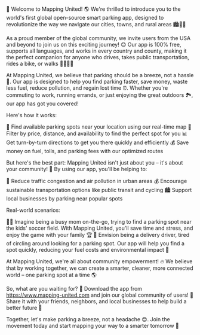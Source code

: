 🚨 Welcome to Mapping United! 🌎 We're thrilled to introduce you to the world's first global open-source smart parking app, designed to revolutionize the way we navigate our cities, towns, and rural areas 🏙️🚌💨

As a proud member of the global community, we invite users from the USA and beyond to join us on this exciting journey! 😊 Our app is 100% free, supports all languages, and works in every country and county, making it the perfect companion for anyone who drives, takes public transportation, rides a bike, or walks 🚴‍♀️🚌💃

At Mapping United, we believe that parking should be a breeze, not a hassle 💨. Our app is designed to help you find parking faster, save money, waste less fuel, reduce pollution, and regain lost time ⏰. Whether you're commuting to work, running errands, or just enjoying the great outdoors 🏞️, our app has got you covered!

Here's how it works:

📍 Find available parking spots near your location using our real-time map
💪 Filter by price, distance, and availability to find the perfect spot for you
📊 Get turn-by-turn directions to get you there quickly and efficiently
💰 Save money on fuel, tolls, and parking fees with our optimized routes

But here's the best part: Mapping United isn't just about you – it's about your community! 🌟 By using our app, you'll be helping to:

🚨 Reduce traffic congestion and air pollution in urban areas
💰 Encourage sustainable transportation options like public transit and cycling
🏙️ Support local businesses by parking near popular spots

Real-world scenarios:

🏃‍♀️ Imagine being a busy mom on-the-go, trying to find a parking spot near the kids' soccer field. With Mapping United, you'll save time and stress, and enjoy the game with your family 🏆
🚗 Envision being a delivery driver, tired of circling around looking for a parking spot. Our app will help you find a spot quickly, reducing your fuel costs and environmental impact 💨

At Mapping United, we're all about community empowerment! 🔥 We believe that by working together, we can create a smarter, cleaner, more connected world – one parking spot at a time 🌎

So, what are you waiting for? 🤔 Download the app from https://www.mapping-united.com and join our global community of users! 👫 Share it with your friends, neighbors, and local businesses to help build a better future 💪

Together, let's make parking a breeze, not a headache 😊. Join the movement today and start mapping your way to a smarter tomorrow 🌟
